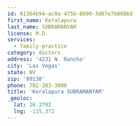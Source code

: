 ```yaml
---
id: 61364b94-ac0a-475b-8090-3d87e7b8686d
first_name: Keralapura
last_name: SUBRAMANYAM
license: M.D.
services:
  - family-practice
category: doctors
address: '4231 N. Rancho'
city: 'Las Vegas'
state: NV
zip: '89130'
phone: 702-383-3800
title: 'Keralapura SUBRAMANYAM'
_geoloc:
  lat: 36.3792
  lng: -115.372
---
```

